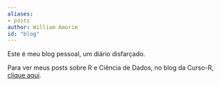```yaml
---
aliases:
- posts
author: William Amorim
id: "blog"
---
```


Este é meu blog pessoal, um diário disfarçado.

Para ver meus posts sobre R e Ciência de Dados, no blog da Curso-R, [clique aqui](https://blog.curso-r.com/search/?s=william).
